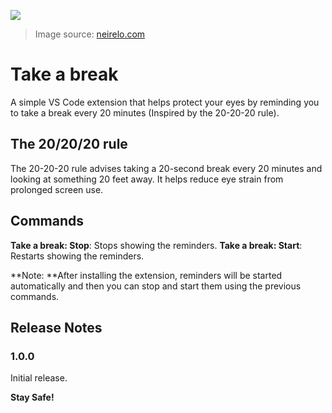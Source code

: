 ![](https://i.imgur.com/BjME5uX.png)
> Image source: [neirelo.com](https://neirelo.com/why-nei/relo-news/relo-news-detail/the-202020-rule "neirelo.com")

# Take a break

A simple VS Code extension that helps protect your eyes by reminding you to take a break every 20 minutes (Inspired by the 20-20-20 rule).

## The 20/20/20 rule

The 20-20-20 rule advises taking a 20-second break every 20 minutes and looking at something 20 feet away. It helps reduce eye strain from prolonged screen use.

## Commands

**Take a break: Stop**: Stops showing the reminders.
**Take a break: Start**: Restarts showing the reminders.

**Note: **After installing the extension, reminders will be started automatically and then you can stop and start them using the previous commands.

## Release Notes

### 1.0.0

Initial release.


**Stay Safe!**